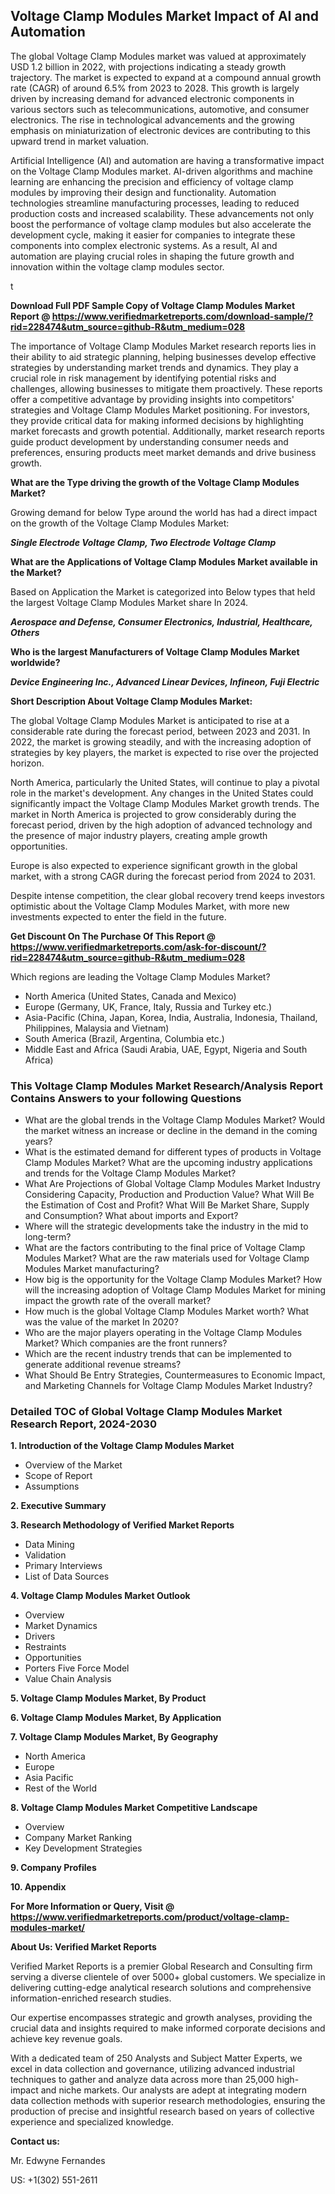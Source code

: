 <h2>Voltage Clamp Modules Market Impact of AI and Automation</h2><p>The global Voltage Clamp Modules market was valued at approximately USD 1.2 billion in 2022, with projections indicating a steady growth trajectory. The market is expected to expand at a compound annual growth rate (CAGR) of around 6.5% from 2023 to 2028. This growth is largely driven by increasing demand for advanced electronic components in various sectors such as telecommunications, automotive, and consumer electronics. The rise in technological advancements and the growing emphasis on miniaturization of electronic devices are contributing to this upward trend in market valuation.</p><p>Artificial Intelligence (AI) and automation are having a transformative impact on the Voltage Clamp Modules market. AI-driven algorithms and machine learning are enhancing the precision and efficiency of voltage clamp modules by improving their design and functionality. Automation technologies streamline manufacturing processes, leading to reduced production costs and increased scalability. These advancements not only boost the performance of voltage clamp modules but also accelerate the development cycle, making it easier for companies to integrate these components into complex electronic systems. As a result, AI and automation are playing crucial roles in shaping the future growth and innovation within the voltage clamp modules sector.</p>t</p><p id="" class=""><strong>Download Full PDF Sample Copy of Voltage Clamp Modules Market Report @ <a href="https://www.verifiedmarketreports.com/download-sample/?rid=228474&utm_source=github-R&utm_medium=028" target="_blank">https://www.verifiedmarketreports.com/download-sample/?rid=228474&utm_source=github-R&utm_medium=028</a></strong></p><p>The importance of&nbsp;Voltage Clamp Modules Market research reports lies in their ability to aid strategic planning, helping businesses develop effective strategies by understanding market trends and dynamics. They play a crucial role in risk management by identifying potential risks and challenges, allowing businesses to mitigate them proactively. These reports offer a competitive advantage by providing insights into competitors' strategies and Voltage Clamp Modules Market positioning. For investors, they provide critical data for making informed decisions by highlighting market forecasts and growth potential. Additionally, market research reports guide product development by understanding consumer needs and preferences, ensuring products meet market demands and drive business growth.</p><p><strong>What are the&nbsp;Type driving the growth of the Voltage Clamp Modules Market?</strong></p><p id="" class="">Growing demand for below Type around the world has had a direct impact on the growth of the Voltage Clamp Modules Market:</p><em><strong>Single Electrode Voltage Clamp, Two Electrode Voltage Clamp</strong></em></p><strong>What are the&nbsp;Applications&nbsp;of Voltage Clamp Modules Market available in the Market?</strong></p><p id="" class="">Based on Application the Market is categorized into Below types that held the largest Voltage Clamp Modules Market share In 2024.</p><em><strong>Aerospace and Defense, Consumer Electronics, Industrial, Healthcare, Others</strong></em></p><strong>Who is the largest Manufacturers of Voltage Clamp Modules Market worldwide?</strong></p><p><em><strong>Device Engineering Inc., Advanced Linear Devices, Infineon, Fuji Electric</strong></em></p><p id="" class=""><strong>Short Description About Voltage Clamp Modules Market:</strong></p><p>The global Voltage Clamp Modules Market is anticipated to rise at a considerable rate during the forecast period, between 2023 and 2031. In 2022, the market is growing steadily, and with the increasing adoption of strategies by key players, the market is expected to rise over the projected horizon.</p><p>North America, particularly the United States, will continue to play a pivotal role in the market's development. Any changes in the United States could significantly impact the Voltage Clamp Modules Market growth trends. The market in North America is projected to grow considerably during the forecast period, driven by the high adoption of advanced technology and the presence of major industry players, creating ample growth opportunities.</p><p>Europe is also expected to experience significant growth in the global market, with a strong CAGR during the forecast period from 2024 to 2031.</p><p>Despite intense competition, the clear global recovery trend keeps investors optimistic about the Voltage Clamp Modules Market, with more new investments expected to enter the field in the future.</p><p id="" class=""><strong>Get Discount On The Purchase Of This Report @ <a href="https://www.verifiedmarketreports.com/ask-for-discount/?rid=228474&utm_source=github-R&utm_medium=028" target="_blank">https://www.verifiedmarketreports.com/ask-for-discount/?rid=228474&utm_source=github-R&utm_medium=028</a></strong></p>Which regions are leading the Voltage Clamp Modules Market?</p><ul><li>North America (United States, Canada and Mexico)</li><li>Europe (Germany, UK, France, Italy, Russia and Turkey etc.)</li><li>Asia-Pacific (China, Japan, Korea, India, Australia, Indonesia, Thailand, Philippines, Malaysia and Vietnam)</li><li>South America (Brazil, Argentina, Columbia etc.)</li><li>Middle East and Africa (Saudi Arabia, UAE, Egypt, Nigeria and South Africa)</li></ul><h3 id="" class="">This Voltage Clamp Modules Market Research/Analysis Report Contains Answers to your following Questions</h3><ul><li>What are the global trends in the Voltage Clamp Modules Market? Would the market witness an increase or decline in the demand in the coming years?</li><li>What is the estimated demand for different types of products in Voltage Clamp Modules Market? What are the upcoming industry applications and trends for the Voltage Clamp Modules Market?</li><li>What Are Projections of Global Voltage Clamp Modules Market Industry Considering Capacity, Production and Production Value? What Will Be the Estimation of Cost and Profit? What Will Be Market Share, Supply and Consumption? What about imports and Export?</li><li>Where will the strategic developments take the industry in the mid to long-term?</li><li>What are the factors contributing to the final price of Voltage Clamp Modules Market? What are the raw materials used for Voltage Clamp Modules Market manufacturing?</li><li>How big is the opportunity for the Voltage Clamp Modules Market? How will the increasing adoption of Voltage Clamp Modules Market for mining impact the growth rate of the overall market?</li><li>How much is the global Voltage Clamp Modules Market worth? What was the value of the market In 2020?</li><li>Who are the major players operating in the Voltage Clamp Modules Market? Which companies are the front runners?</li><li>Which are the recent industry trends that can be implemented to generate additional revenue streams?</li><li>What Should Be Entry Strategies, Countermeasures to Economic Impact, and Marketing Channels for Voltage Clamp Modules Market Industry?</li></ul><h3 id="" class="">Detailed TOC of Global Voltage Clamp Modules Market Research Report, 2024-2030</h3><p id="" class=""><strong>1. Introduction of the Voltage Clamp Modules Market</strong></p><ul><li>Overview of the Market</li><li>Scope of Report</li><li>Assumptions</li></ul><p id="" class=""><strong>2. Executive Summary</strong></p><p id="" class=""><strong>3. Research Methodology of Verified Market Reports</strong></p><ul><li>Data Mining</li><li>Validation</li><li>Primary Interviews</li><li>List of Data Sources</li></ul><p id="" class=""><strong>4. Voltage Clamp Modules Market Outlook</strong></p><ul><li>Overview</li><li>Market Dynamics</li><li>Drivers</li><li>Restraints</li><li>Opportunities</li><li>Porters Five Force Model</li><li>Value Chain Analysis</li></ul><p id="" class=""><strong>5. Voltage Clamp Modules Market, By Product</strong></p><p id="" class=""><strong>6. Voltage Clamp Modules Market, By Application</strong></p><p id="" class=""><strong>7. Voltage Clamp Modules Market, By Geography</strong></p><ul><li>North America</li><li>Europe</li><li>Asia Pacific</li><li>Rest of the World</li></ul><p id="" class=""><strong>8. Voltage Clamp Modules Market Competitive Landscape</strong></p><ul><li>Overview</li><li>Company Market Ranking</li><li>Key Development Strategies</li></ul><p id="" class=""><strong>9. Company Profiles</strong></p><p id="" class=""><strong>10. Appendix</strong></p><p id="" class=""><strong>For More Information or Query, Visit @ <a href="https://www.verifiedmarketreports.com/product/voltage-clamp-modules-market/" target="_blank">https://www.verifiedmarketreports.com/product/voltage-clamp-modules-market/</a></strong></p><p id="" class=""><strong>About Us: Verified Market Reports</strong></p><p id="" class="">Verified Market Reports is a premier Global Research and Consulting firm serving a diverse clientele of over 5000+ global customers. We specialize in delivering cutting-edge analytical research solutions and comprehensive information-enriched research studies.</p><p id="" class="">Our expertise encompasses strategic and growth analyses, providing the crucial data and insights required to make informed corporate decisions and achieve key revenue goals.</p><p id="" class="">With a dedicated team of 250 Analysts and Subject Matter Experts, we excel in data collection and governance, utilizing advanced industrial techniques to gather and analyze data across more than 25,000 high-impact and niche markets. Our analysts are adept at integrating modern data collection methods with superior research methodologies, ensuring the production of precise and insightful research based on years of collective experience and specialized knowledge.</p><p id="" class=""><strong>Contact us:</strong></p><p id="" class="">Mr. Edwyne Fernandes</p><p id="" class="">US: +1(302) 551-2611</p>
